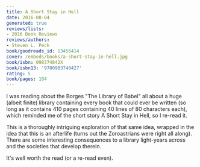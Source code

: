 ```yaml
---
title: A Short Stay in Hell
date: 2016-08-04
generated: true
reviews/lists:
- 2016 Book Reviews
reviews/authors:
- Steven L. Peck
book/goodreads_id: 13456414
cover: /embeds/books/a-short-stay-in-hell.jpg
book/isbn: 098374842X
book/isbn13: '9780983748427'
rating: 5
book/pages: 104
---
```

I was reading about the Borges "The Library of Babel" all about a huge (albeit finite) library containing every book that could ever be written (so long as it contains 410 pages containing 40 lines of 80 characters each), which reminded me of the short story A Short Stay in Hell, so I re-read it.  

This is a thoroughly intriguing exploration of that same idea, wrapped in the idea that this is an afterlife (turns out the Zoroastrians were right all along). There are some interesting consequences to a library light-years across and the societies that develop therein.  

<!--more-->

It's well worth the read (or a re-read even).